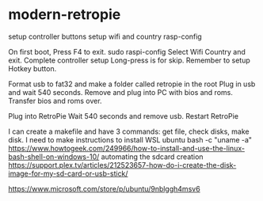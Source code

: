 # modern-retropie

setup controller buttons
setup wifi and country
rasp-config

On first boot, Press F4 to exit.
sudo raspi-config
Select Wifi Country and exit.
Complete controller setup
Long-press is for skip. Remember to setup Hotkey button.

Format usb to fat32 and make a folder called retropie in the root
Plug in usb and wait 540 seconds.
Remove and plug into PC with bios and roms.
Transfer bios and roms over.

Plug into RetroPie 
Wait 540 seconds and remove usb.
Restart RetroPie

I can create a makefile and have 3 commands: get file, check disks, make disk.
I need to make instructions to install WSL ubuntu
bash -c "uname -a"
https://www.howtogeek.com/249966/how-to-install-and-use-the-linux-bash-shell-on-windows-10/
automating the sdcard creation
https://support.plex.tv/articles/212523657-how-do-i-create-the-disk-image-for-my-sd-card-or-usb-stick/

https://www.microsoft.com/store/p/ubuntu/9nblggh4msv6

